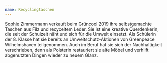 ```yaml
---
name: Recyclingtaschen
---
```


Sophie Zimmermann verkauft beim Grüncool 2019 ihre selbstgemachte Taschen aus Filz und recyceltem Leder. Sie ist eine kreative Querdenkerin, die seit der Schulzeit näht und sich für die Umwelt einsetzt. Als Schülerin der 8. Klasse hat sie bereits an Umweltschutz-Aktionen von Greenpeace Wilhelmshaven teilgenommen. Auch im Beruf hat sie sich der Nachhaltigkeit verschrieben, denn als Polsterin restauriert sie alte Möbel und verhilft abgenutzten Dingen wieder zu neuem Glanz.
